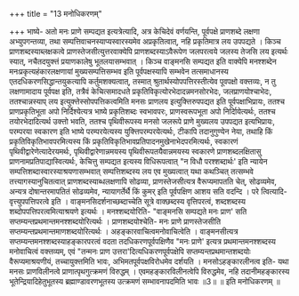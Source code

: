 +++
title = "13 मनोधिकरणम्"

+++
भाष्ये- अतो मनः प्राणे सम्पद्यत इत्यत्रेत्यादि, अत्र केचिदेवं वर्णयन्ति, पूर्वपक्षे प्राणशब्दे लक्षणा अभ्युपगन्तव्या, तथा सम्पत्तिवाचनस्याप्यस्वारस्यमेव अप्रकृतित्वात्, नहि प्रकृतिमात्र लय उपपद्यते । किञ्च प्राणशब्दस्याब्लक्षकत्वे प्राणस्तेजसीत्युत्तरवाक्येपि प्राणशब्दस्याऽवैरूपेण जलपरत्वये जलस्य तेजसि लय इत्यर्थः स्यात्, नचैतदयुक्त्तं प्रयाणकालेषु भूतलयासम्भवात् । किञ्च वाङ्मनसि सम्पद्यत इति वाक्येपि मनश्शब्देन मनःप्रकृत्यहंकारलक्षणायां मुख्यसम्पत्तिसम्भव इति पूर्वपक्षस्यापि सम्भवेन तत्समाधानस्य एतदधिकरणसिद्धान्तयुकत्यापि कर्तुमशक्यत्वात्, तस्मात् श्रुतार्थस्योपपत्तिरस्तीत्येव पूवपक्षो वक्त्तव्यः, न तु लक्षणामादाय पूर्वपक्ष इति, तत्रैवं केचित्समादधते प्रकृतिविकृत्योरभेदादन्नमनसोरभेदः, जलप्राणयोश्चाभेदः, ततश्चान्नस्याप् लय इत्युक्त्तेस्सोपपत्तिकत्वमिति मनसः प्राणलय इत्युक्त्तिरुपपद्यत इति पूर्वपक्षाभिप्रायः, ततश्च प्राणप्रकृतिभूता अपो निर्दिश्येत्यत्र भाष्ये प्रकृतिशब्दः स्वभावपरः, प्राणस्वरूपभूता अपो निर्दिायेत्यर्थः, ततश्च तयोरभेदादित्यर्थ उक्त्तो भवति, ततश्च पृथिवीरूपस्य मनसो जलरूपे प्राणे मुख्यलय उपपद्यत इत्यभिप्रायः, परम्परया स्वकारण इति भाष्ये परम्परयेत्यस्य युक्त्तिपरम्परयेत्यर्थः, टीकापि तदानुगुण्येन नेया, तथाहि किं प्रकृतिविकृतिभावपरमित्यस्य किं प्रकृतिविकृतिभावप्रतिपादनमुखेनाभेदपरमित्यर्थः, स्वकारणं पृथिवीद्वारेणेत्यादेरयमर्थः, पृथिवीद्वारेणान्नमयस्य पृथिवीरूपतयैवान्नमयस्य स्वकारणे प्राणशब्दलक्षितासु प्राणनामप्रतिपाद्यास्वित्यर्थः, केचित्तु सम्पद्यत इत्यस्य विधिरूपत्वात् "न विधौ परश्शब्दार्थः' इति न्यायेन सम्पत्तिशब्दास्वारस्याश्रयणासम्भवात् सम्पत्तिशब्दस्य लय एव मुख्यत्वात् यथा कथञ्चित् तत्सम्भवे तत्त्यागस्यानुचितत्वात् प्राणशब्दस्याब्धलक्षणापि सोढव्या, प्राणस्तेजसीत्यत्र वैरूप्यमापतति चेत्, सोढव्यमेव, अन्यत्र दोषान्तरमापतितं सोढव्यमेव, न्यायागर्तेर्थै किं कुमर् इति पूर्वपक्षिण आशय सति वदन्दि । परे त्वित्यादि- वृत्त्युपपत्तिपरत्वे इति । वाङ्मनसिदर्शनाच्छब्दाच्चेति सूत्रे वाक्छब्दस्य वृत्तिपरत्वं, शब्दशब्दस्य शब्दोपपत्तिपरत्वमित्याश्रयणे इत्यर्थः । मनश्शब्दयोरिति- "वाङ्मनसि सम्पद्यते मनः प्राण' सति सप्तम्यन्तप्रथमान्तमनश्शब्दयोरित्यर्थः । प्राणशब्दयोश्चेति- मनः प्राणे प्राणस्तेजसीति सप्तम्यन्तप्रथमान्तमाणशब्दयोरित्यर्थः । अहङ्कारवाचित्वमनोवाचित्वेति । वाङ्मनसीत्यत्र सप्तम्यन्तमनश्शब्दस्याहङ्कारपरत्वं वदता तदधिकरणपूर्वपक्षिणैव "मनः प्राणे' इत्यत्र प्रथमान्तमनश्शब्दस्य मनोवाचित्वं वक्त्तव्यम्, एवं "तन्मनः प्राण उत्तरा'दित्यधिकरणपूर्वपक्षेपि सप्तम्यन्तप्रथमान्तशब्दयोः वैरूप्यमाश्रयणीयं, तच्चायुक्त्तमिति भावः, अभिमतपूर्वपक्षविरोधमेव दर्शयति । मनसोऽहङ्कारलीनत्व इति- यथा मनसः प्राणविलीनत्वे प्राणात्पृथगुत्क्रमणं विरुद्धम् । एवमहङ्कारविलीनत्वेपि विरुद्धमेव, नहि तदानीमहङ्कारस्य भूतेन्द्रियादिहेतुभूतस्य ब्रह्माण्डावरणभूतस्य उत्क्रमणं सम्भावनापदमिति भावः ॥3॥ ॥ इति मनोधिकरणम् ॥